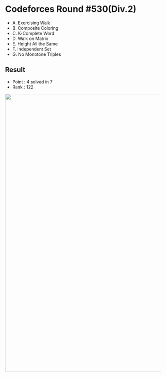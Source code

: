 # Codeforces Round #530(Div.2)

  * A. Exercising Walk
  * B. Composite Coloring
  * C. K-Complete Word
  * D. Walk on Matrix
  * E. Height All the Same
  * F. Independent Set
  * G. No Monotone Triples
  
## Result
  * Point : 4 solved in 7
  * Rank : 122

<img src="https://github.com/Weaasel/PS_algorithm/blob/master/Codeforces/Round%20%23629(Div.3)/_Codeforces_Round629_Div3.jpg?raw=true" width="900">
